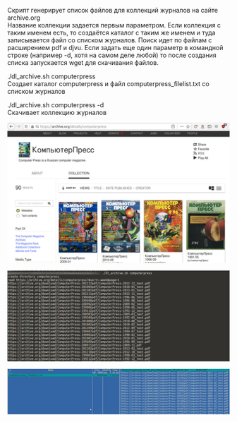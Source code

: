Скрипт генерирует список файлов для коллекций журналов на сайте archive.org  
Название коллекции задается первым параметром. Если коллекция с таким именем есть, то создаётся каталог с таким же именем и туда записывается файл со списком журналов. Поиск идет по файлам с расширением pdf и djvu. Если задать еще один параметр в командной строке (например -d, хотя на самом деле любой) то после создания списка запускается wget для скачивания файлов. 

./dl_archive.sh computerpress  
Создает каталог computerpress и файл computerpress_filelist.txt со списком журналов

./dl_archive.sh computerpress -d  
Скачивает коллекцию журналов

![Image](dl_archive.jpg)

![Image](dl_archive2.jpg)

![Image](dl_archive3.jpg)
